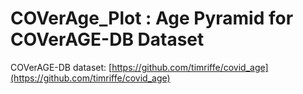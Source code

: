 # COVerAge_Plot : Age Pyramid for COVerAGE-DB Dataset

COVerAGE-DB dataset: [https://github.com/timriffe/covid_age](https://github.com/timriffe/covid_age)


